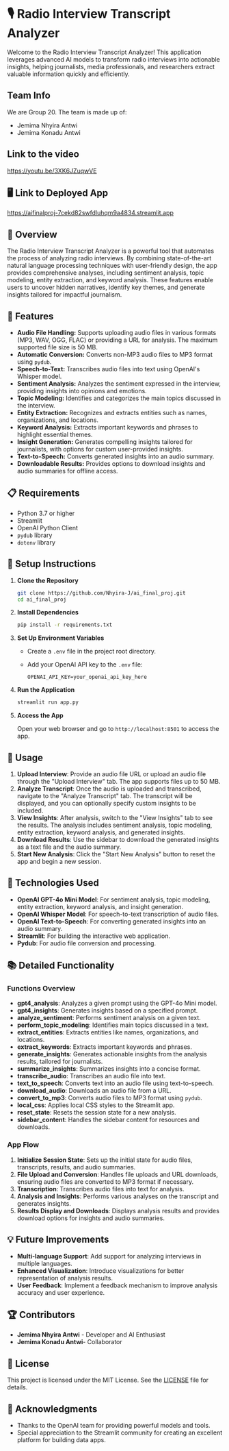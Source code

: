 # 🎙️ Radio Interview Transcript Analyzer

Welcome to the Radio Interview Transcript Analyzer! This application leverages advanced AI models to transform radio interviews into actionable insights, helping journalists, media professionals, and researchers extract valuable information quickly and efficiently.

## Team Info
We are Group 20. The team is made up of:
- Jemima Nhyira Antwi
- Jemima Konadu Antwi

## Link to the video
https://youtu.be/3XK6JZuqwVE

## 🖥️ Link to Deployed App
https://aifinalproj-7cekd82swfdluhqm9a4834.streamlit.app

## 🌟 Overview

The Radio Interview Transcript Analyzer is a powerful tool that automates the process of analyzing radio interviews. By combining state-of-the-art natural language processing techniques with user-friendly design, the app provides comprehensive analyses, including sentiment analysis, topic modeling, entity extraction, and keyword analysis. These features enable users to uncover hidden narratives, identify key themes, and generate insights tailored for impactful journalism.

## 🧩 Features

- **Audio File Handling:** Supports uploading audio files in various formats (MP3, WAV, OGG, FLAC) or providing a URL for analysis. The maximum supported file size is 50 MB.
- **Automatic Conversion:** Converts non-MP3 audio files to MP3 format using `pydub`.
- **Speech-to-Text:** Transcribes audio files into text using OpenAI's Whisper model.
- **Sentiment Analysis:** Analyzes the sentiment expressed in the interview, providing insights into opinions and emotions.
- **Topic Modeling:** Identifies and categorizes the main topics discussed in the interview.
- **Entity Extraction:** Recognizes and extracts entities such as names, organizations, and locations.
- **Keyword Analysis:** Extracts important keywords and phrases to highlight essential themes.
- **Insight Generation:** Generates compelling insights tailored for journalists, with options for custom user-provided insights.
- **Text-to-Speech:** Converts generated insights into an audio summary.
- **Downloadable Results:** Provides options to download insights and audio summaries for offline access.

## 📋 Requirements

- Python 3.7 or higher
- Streamlit
- OpenAI Python Client
- `pydub` library
- `dotenv` library

## 🔧 Setup Instructions

1. **Clone the Repository**

   ```bash
   git clone https://github.com/Nhyira-J/ai_final_proj.git
   cd ai_final_proj
   ```
2. **Install Dependencies**

   ```bash
   pip install -r requirements.txt
   ```
3. **Set Up Environment Variables**

   - Create a `.env` file in the project root directory.
   - Add your OpenAI API key to the `.env` file:

     ```
     OPENAI_API_KEY=your_openai_api_key_here
     ```
4. **Run the Application**

   ```bash
   streamlit run app.py
   ```
5. **Access the App**

   Open your web browser and go to `http://localhost:8501` to access the app.

## 🚀 Usage

1. **Upload Interview**: Provide an audio file URL or upload an audio file through the "Upload Interview" tab. The app supports files up to 50 MB.
2. **Analyze Transcript**: Once the audio is uploaded and transcribed, navigate to the "Analyze Transcript" tab. The transcript will be displayed, and you can optionally specify custom insights to be included.
3. **View Insights**: After analysis, switch to the "View Insights" tab to see the results. The analysis includes sentiment analysis, topic modeling, entity extraction, keyword analysis, and generated insights.
4. **Download Results**: Use the sidebar to download the generated insights as a text file and the audio summary.
5. **Start New Analysis**: Click the "Start New Analysis" button to reset the app and begin a new session.

## 🤖 Technologies Used

- **OpenAI GPT-4o Mini Model**: For sentiment analysis, topic modeling, entity extraction, keyword analysis, and insight generation.
- **OpenAI Whisper Model**: For speech-to-text transcription of audio files.
- **OpenAI Text-to-Speech**: For converting generated insights into an audio summary.
- **Streamlit**: For building the interactive web application.
- **Pydub**: For audio file conversion and processing.

## 📚 Detailed Functionality

### Functions Overview

- **gpt4_analysis**: Analyzes a given prompt using the GPT-4o Mini model.
- **gpt4_insights**: Generates insights based on a specified prompt.
- **analyze_sentiment**: Performs sentiment analysis on a given text.
- **perform_topic_modeling**: Identifies main topics discussed in a text.
- **extract_entities**: Extracts entities like names, organizations, and locations.
- **extract_keywords**: Extracts important keywords and phrases.
- **generate_insights**: Generates actionable insights from the analysis results, tailored for journalists.
- **summarize_insights**: Summarizes insights into a concise format.
- **transcribe_audio**: Transcribes an audio file into text.
- **text_to_speech**: Converts text into an audio file using text-to-speech.
- **download_audio**: Downloads an audio file from a URL.
- **convert_to_mp3**: Converts audio files to MP3 format using `pydub`.
- **local_css**: Applies local CSS styles to the Streamlit app.
- **reset_state**: Resets the session state for a new analysis.
- **sidebar_content**: Handles the sidebar content for resources and downloads.

### App Flow

1. **Initialize Session State**: Sets up the initial state for audio files, transcripts, results, and audio summaries.
2. **File Upload and Conversion**: Handles file uploads and URL downloads, ensuring audio files are converted to MP3 format if necessary.
3. **Transcription**: Transcribes audio files into text for analysis.
4. **Analysis and Insights**: Performs various analyses on the transcript and generates insights.
5. **Results Display and Downloads**: Displays analysis results and provides download options for insights and audio summaries.

## 💡 Future Improvements

- **Multi-language Support**: Add support for analyzing interviews in multiple languages.
- **Enhanced Visualization**: Introduce visualizations for better representation of analysis results.
- **User Feedback**: Implement a feedback mechanism to improve analysis accuracy and user experience.

## 🏆 Contributors

- **Jemima Nhyira Antwi** - Developer and AI Enthusiast
- **Jemima Konadu Antwi**- Collaborator

## 📄 License

This project is licensed under the MIT License. See the [LICENSE](LICENSE) file for details.

## 💌 Acknowledgments

- Thanks to the OpenAI team for providing powerful models and tools.
- Special appreciation to the Streamlit community for creating an excellent platform for building data apps.
